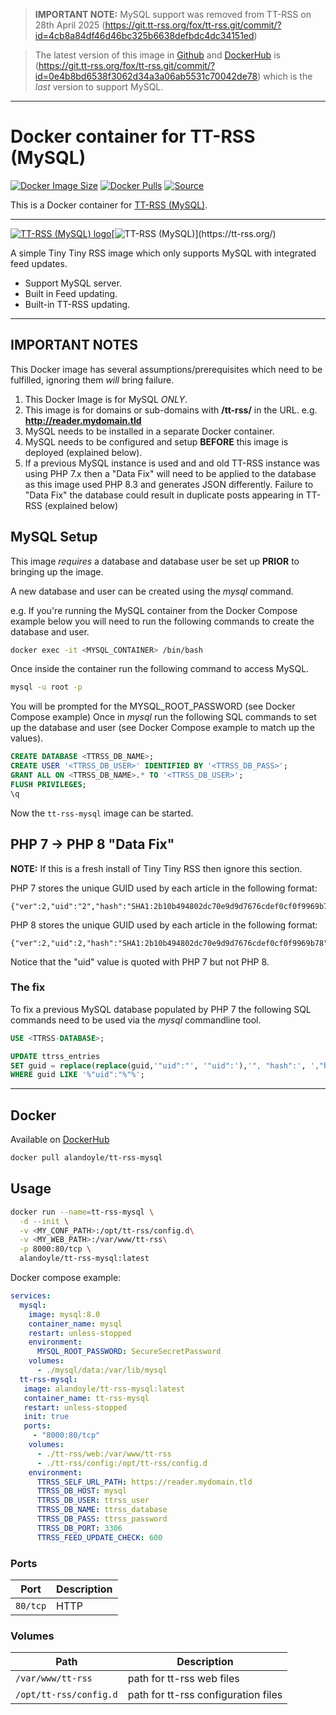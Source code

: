 
> **IMPORTANT NOTE:** MySQL support was removed from TT-RSS on 28th April 2025 (https://git.tt-rss.org/fox/tt-rss.git/commit/?id=4cb8a84df46d46bc325b6638defbdc4dc34151ed)

> The latest version of this image in [Github](https://github.com/alandoyle/docker-tt-rss-mysql) and [DockerHub](https://hub.docker.com/r/alandoyle/tt-rss-mysql) is (https://git.tt-rss.org/fox/tt-rss.git/commit/?id=0e4b8bd6538f3062d34a3a06ab5531c70042de78) which is the *last* version to support MySQL.

---

# Docker container for TT-RSS (MySQL)
[![Docker Image Size](https://img.shields.io/docker/image-size/alandoyle/tt-rss-mysql/latest?logo=docker&style=for-the-badge)](https://hub.docker.com/r/alandoyle/tt-rss-mysql/tags)
[![Docker Pulls](https://img.shields.io/docker/pulls/alandoyle/tt-rss-mysql?label=Pulls&logo=docker&style=for-the-badge)](https://hub.docker.com/r/alandoyle/tt-rss-mysql)
[![Source](https://img.shields.io/badge/Source-GitHub-blue?logo=github&style=for-the-badge)](https://github.com/alandoyle/docker-tt-rss-mysql)

This is a Docker container for [TT-RSS (MySQL)](https://tt-rss.org/).

---

[![TT-RSS (MySQL) logo](https://images.weserv.nl/?url=raw.githubusercontent.com/alandoyle/docker-tt-rss-mysql/main/TTRSS-logo.png&w=110)](https://tt-rss.org/)[![TT-RSS (MySQL)](https://images.placeholders.dev/?width=420&height=110&fontFamily=monospace&fontWeight=400&fontSize=52&text=TT-RSS%20(MySQL)&bgColor=rgba(0,0,0,0.0)&textColor=rgba(121,121,121,1))](https://tt-rss.org/)

A simple Tiny Tiny RSS image which only supports MySQL with integrated feed updates.

+ Support MySQL server.
+ Built in Feed updating.
+ Built-in TT-RSS updating.

---

## IMPORTANT NOTES

This Docker image has several assumptions/prerequisites which need to be  fulfilled, ignoring them *will* bring failure.

1. This Docker Image is for MySQL _ONLY_.
1. This image is for domains or sub-domains with **/tt-rss/** in the URL. e.g. **http://reader.mydomain.tld**
1. MySQL needs to be installed in a separate Docker container.
1. MySQL needs to be configured and setup **BEFORE** this image is deployed (explained below).
1. If a previous MySQL instance is used and and old TT-RSS instance was using PHP 7.x then a "Data Fix" will need to be applied to the database as this image used PHP 8.3 and generates JSON differently. Failure to "Data Fix" the database could result in duplicate posts appearing in TT-RSS (explained below)

## MySQL Setup

This image _requires_ a database and database user be set up **PRIOR** to bringing up the image.

A new database and user can be created using the _mysql_ command.

e.g. If you're running the MySQL container from the Docker Compose example below you will need to run the following commands to create the database and user.

```bash
docker exec -it <MYSQL_CONTAINER> /bin/bash
```
Once inside the container run the following command to access MySQL.
```bash
mysql -u root -p
```
You will be prompted for the MYSQL_ROOT_PASSWORD (see Docker Compose example)
Once in _mysql_ run the following SQL commands to set up the database and user (see Docker Compose example to match up the values).
```sql
CREATE DATABASE <TTRSS_DB_NAME>;
CREATE USER '<TTRSS_DB_USER>' IDENTIFIED BY '<TTRSS_DB_PASS>';
GRANT ALL ON <TTRSS_DB_NAME>.* TO '<TTRSS_DB_USER>';
FLUSH PRIVILEGES;
\q
```

Now the `tt-rss-mysql` image can be started.

## PHP 7 -> PHP 8 "Data Fix"

**NOTE:** If this is a fresh install of Tiny Tiny RSS then ignore this section.

PHP 7 stores the unique GUID used by each article in the following format:
```
{"ver":2,"uid":"2","hash":"SHA1:2b10b494802dc70e9d9d7676cdef0cf0f9969b78"}
```

PHP 8 stores the unique GUID used by each article in the following format:
```
{"ver":2,"uid":2,"hash":"SHA1:2b10b494802dc70e9d9d7676cdef0cf0f9969b78"}
```

Notice that the "uid" value is quoted with PHP 7 but not PHP 8.

### The fix
To fix a previous MySQL database populated by PHP 7 the following SQL commands need to be used via the _mysql_ commandline tool.
```sql
USE <TTRSS-DATABASE>;

UPDATE ttrss_entries
SET guid = replace(replace(guid,'"uid":"', '"uid":'),'", "hash":', ',"hash":')
WHERE guid LIKE '%"uid":"%"%';
```
----

## Docker

Available on [DockerHub](https://hub.docker.com/r/alandoyle/tt-rss-mysql)
```bash
docker pull alandoyle/tt-rss-mysql
```

## Usage

```bash
docker run --name=tt-rss-mysql \
  -d --init \
  -v <MY_CONF_PATH>:/opt/tt-rss/config.d\
  -v <MY_WEB_PATH>:/var/www/tt-rss\
  -p 8000:80/tcp \
  alandoyle/tt-rss-mysql:latest
```

Docker compose example:

```yaml
services:
  mysql:
    image: mysql:8.0
    container_name: mysql
    restart: unless-stopped
    environment:
      MYSQL_ROOT_PASSWORD: SecureSecretPassword
    volumes:
      - ./mysql/data:/var/lib/mysql
  tt-rss-mysql:
   image: alandoyle/tt-rss-mysql:latest
   container_name: tt-rss-mysql
   restart: unless-stopped
   init: true
   ports:
     - "8000:80/tcp"
    volumes:
      - ./tt-rss/web:/var/www/tt-rss
      - ./tt-rss/config:/opt/tt-rss/config.d
    environment:
      TTRSS_SELF_URL_PATH: https://reader.mydomain.tld
      TTRSS_DB_HOST: mysql
      TTRSS_DB_USER: ttrss_user
      TTRSS_DB_NAME: ttrss_database
      TTRSS_DB_PASS: ttrss_password
      TTRSS_DB_PORT: 3306
      TTRSS_FEED_UPDATE_CHECK: 600
```

### Ports

| Port     | Description           |
|----------|-----------------------|
| `80/tcp` | HTTP                  |

### Volumes

| Path    | Description                           |
|---------|---------------------------------------|
| `/var/www/tt-rss` | path for tt-rss web files |
| `/opt/tt-rss/config.d` | path for tt-rss configuration files          |
